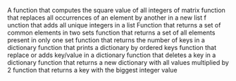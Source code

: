 A function that computes the square value of all integers of matrix
function that replaces all occurrences of an element by another in a new list
f unction that adds all unique integers in a list
Function that returns a set of common elements in two sets
function that returns a set of all elements present in only one set
function that returns the number of keys in a dictionary
function that prints a dictionary by ordered keys
function that replace or adds key/value in a dictionary
function that deletes a key in a dictionary
function that returns a new dictionary with all values multiplied by 2
function that returns a key with the biggest integer value
